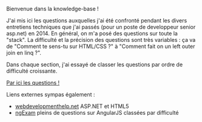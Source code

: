 Bienvenue dans la knowledge-base !

J'ai mis ici les questions auxquelles j'ai été confronté pendant les divers entretiens techniques que j'ai passés (pour un poste de developpeur senior asp.net) en 2014. En général, on m'a posé des questions sur toute la "stack". La difficulté et la précision des questions sont très variables : ça va de "Comment te sens-tu sur HTML/CSS ?" à "Comment fait on un left outer join en linq ?".

Dans chaque section, j'ai essayé de classer les questions par ordre de difficulté croissante.

[Par ici les questions !](../../wiki)

Liens externes sympas également : 
- [webdevelopmenthelp.net](http://www.webdevelopmenthelp.net/category/interview-questions) ASP.NET et HTML5
- [ngExam](https://github.com/gdi2290/ngExam) pleins de questions sur AngularJS classées par difficulté
